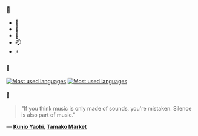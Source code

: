 ### 👋

- 🔭
- 🌱
- 💬
- 📫
- ⚡

#### 🧏

[![Most used languages](https://github-readme-stats-aynah.vercel.app/api/top-langs/?username=aynh&theme=solarized-dark&langs_count=6&layout=compact&hide_title=true)](https://github.com/anuraghazra/github-readme-stats#gh-dark-mode-only)
[![Most used languages](https://github-readme-stats-aynah.vercel.app/api/top-langs/?username=aynh&theme=solarized-light&langs_count=6&layout=compact&hide_title=true)](https://github.com/anuraghazra/github-readme-stats#gh-light-mode-only)

#### 💬

> "If you think music is only made of sounds, you're mistaken. Silence is also part of music."

&mdash; [**Kunio Yaobi**](https://myanimelist.net/character.php?q=Kunio%20Yaobi&cat=character), [**Tamako Market**](https://myanimelist.net/search/all?q=Tamako%20Market&cat=all)
